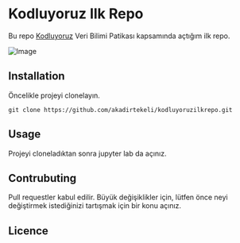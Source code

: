 # Kodluyoruz Ilk Repo
Bu repo [Kodluyoruz](https://www.kodluyoruz.org) Veri Bilimi Patikası kapsamında açtığım ilk repo.

![Image](https://drive.google.com/file/d/1mBxNw2bTei1BrGNN2XldofRETLGBgxmH/view?usp=sharing)

## Installation

Öncelikle projeyi clonelayın.

```
git clone https://github.com/akadirtekeli/kodluyoruzilkrepo.git

```

## Usage

Projeyi cloneladıktan sonra jupyter lab da açınız.

## Contrubuting

Pull requestler kabul edilir. Büyük değişiklikler için, lütfen önce neyi değiştirmek istediğinizi tartışmak için bir konu açınız.

## Licence
